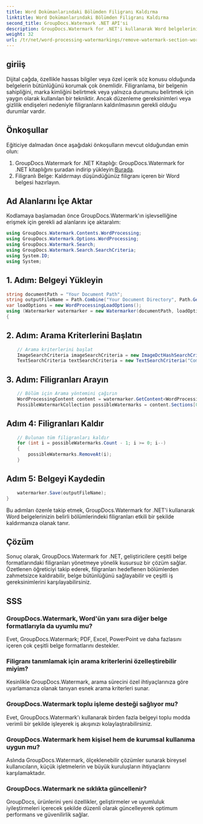 ```yaml
---
title: Word Dokümanlarındaki Bölümden Filigranı Kaldırma
linktitle: Word Dokümanlarındaki Bölümden Filigranı Kaldırma
second_title: GroupDocs.Watermark .NET API'si
description: GroupDocs.Watermark for .NET'i kullanarak Word belgelerinin belirli bölümlerinden filigranları nasıl kaldıracağınızı öğrenin. Kapsamlı eğitim burada mevcuttur.
weight: 32
url: /tr/net/word-processing-watermarkings/remove-watermark-section-word-docs/
---
```

## giriiş
Dijital çağda, özellikle hassas bilgiler veya özel içerik söz konusu olduğunda belgelerin bütünlüğünü korumak çok önemlidir. Filigranlama, bir belgenin sahipliğini, marka kimliğini belirtmek veya yalnızca durumunu belirtmek için yaygın olarak kullanılan bir tekniktir. Ancak düzenleme gereksinimleri veya gizlilik endişeleri nedeniyle filigranların kaldırılmasının gerekli olduğu durumlar vardır.
## Önkoşullar
Eğiticiye dalmadan önce aşağıdaki önkoşulların mevcut olduğundan emin olun:
1.  GroupDocs.Watermark for .NET Kitaplığı: GroupDocs.Watermark for .NET kitaplığını şuradan indirip yükleyin:[Burada](https://releases.groupdocs.com/Watermark/net/).
2. Filigranlı Belge: Kaldırmayı düşündüğünüz filigranı içeren bir Word belgesi hazırlayın.

## Ad Alanlarını İçe Aktar
Kodlamaya başlamadan önce GroupDocs.Watermark'ın işlevselliğine erişmek için gerekli ad alanlarını içe aktaralım:
```csharp
using GroupDocs.Watermark.Contents.WordProcessing;
using GroupDocs.Watermark.Options.WordProcessing;
using GroupDocs.Watermark.Search;
using GroupDocs.Watermark.Search.SearchCriteria;
using System.IO;
using System;
```
## 1. Adım: Belgeyi Yükleyin
```csharp
string documentPath = "Your Document Path";
string outputFileName = Path.Combine("Your Document Directory", Path.GetFileName(documentPath));
var loadOptions = new WordProcessingLoadOptions();
using (Watermarker watermarker = new Watermarker(documentPath, loadOptions))
{
```
## 2. Adım: Arama Kriterlerini Başlatın
```csharp
    // Arama kriterlerini başlat
    ImageSearchCriteria imageSearchCriteria = new ImageDctHashSearchCriteria(Constants.LogoPng);
    TextSearchCriteria textSearchCriteria = new TextSearchCriteria("Company Name");
```
## 3. Adım: Filigranları Arayın
```csharp
    // Bölüm için Arama yöntemini çağırın
    WordProcessingContent content = watermarker.GetContent<WordProcessingContent>();
    PossibleWatermarkCollection possibleWatermarks = content.Sections[0].Search(textSearchCriteria.Or(imageSearchCriteria));
```
## Adım 4: Filigranları Kaldır
```csharp
    // Bulunan tüm filigranları kaldır
    for (int i = possibleWatermarks.Count - 1; i >= 0; i--)
    {
        possibleWatermarks.RemoveAt(i);
    }
```
## Adım 5: Belgeyi Kaydedin
```csharp
    watermarker.Save(outputFileName);
}
```
Bu adımları özenle takip etmek, GroupDocs.Watermark for .NET'i kullanarak Word belgelerinizin belirli bölümlerindeki filigranları etkili bir şekilde kaldırmanıza olanak tanır.

## Çözüm
Sonuç olarak, GroupDocs.Watermark for .NET, geliştiricilere çeşitli belge formatlarındaki filigranları yönetmeye yönelik kusursuz bir çözüm sağlar. Özetlenen öğreticiyi takip ederek, filigranları hedeflenen bölümlerden zahmetsizce kaldırabilir, belge bütünlüğünü sağlayabilir ve çeşitli iş gereksinimlerini karşılayabilirsiniz.
## SSS
### GroupDocs.Watermark, Word'ün yanı sıra diğer belge formatlarıyla da uyumlu mu?
Evet, GroupDocs.Watermark; PDF, Excel, PowerPoint ve daha fazlasını içeren çok çeşitli belge formatlarını destekler.
### Filigranı tanımlamak için arama kriterlerini özelleştirebilir miyim?
Kesinlikle GroupDocs.Watermark, arama sürecini özel ihtiyaçlarınıza göre uyarlamanıza olanak tanıyan esnek arama kriterleri sunar.
### GroupDocs.Watermark toplu işleme desteği sağlıyor mu?
Evet, GroupDocs.Watermark'ı kullanarak birden fazla belgeyi toplu modda verimli bir şekilde işleyerek iş akışınızı kolaylaştırabilirsiniz.
### GroupDocs.Watermark hem kişisel hem de kurumsal kullanıma uygun mu?
Aslında GroupDocs.Watermark, ölçeklenebilir çözümler sunarak bireysel kullanıcıların, küçük işletmelerin ve büyük kuruluşların ihtiyaçlarını karşılamaktadır.
### GroupDocs.Watermark ne sıklıkta güncellenir?
GroupDocs, ürünlerini yeni özellikler, geliştirmeler ve uyumluluk iyileştirmeleri içerecek şekilde düzenli olarak güncelleyerek optimum performans ve güvenilirlik sağlar.